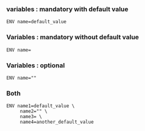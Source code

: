 ### variables : mandatory with default value

`ENV name=default_value`

### Variables : mandatory without default value

`ENV name=`

### Variables : optional

`ENV name=""`

### Both
```
ENV name1=default_value \
     name2="" \
     name3= \
     name4=another_default_value
 ```
